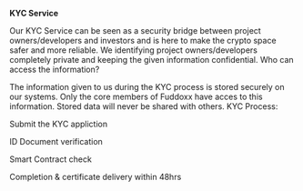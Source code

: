 
<B>KYC Service</B>

Our KYC Service can be seen as a security bridge between project owners/developers and investors and is here to make the crypto space safer and more reliable. We identifying project owners/developers completely private and keeping the given information confidential.
Who can access the information?

The information given to us during the KYC process is stored securely on our systems. Only the core members of Fuddoxx have acces to this information. Stored data will never be shared with others.
KYC Process:

Submit the KYC appliction

ID Document verification

Smart Contract check

Completion & certificate delivery within 48hrs
